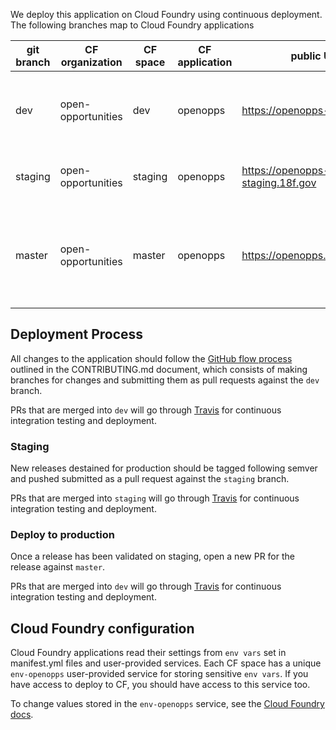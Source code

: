 We deploy this application on Cloud Foundry using continuous deployment. The following branches map to Cloud Foundry applications

git branch | CF organization | CF space | CF application | public URL | notes
---|---|---|---|---|---
dev | open-opportunities | dev | openopps | https://openopps-test.18f.gov | A public testing service for the latest development code
staging | open-opportunities | staging | openopps | https://openopps-staging.18f.gov | A staging server for reviewing releases
master | open-opportunities | master | openopps | https://openopps.digitalgov.gov | The production instance of Open Opportunities (for federal employee use only)


## Deployment Process

All changes to the application should follow the [GitHub flow process](https://github.com/18F/midas/blob/dev/CONTRIBUTING.md) outlined in the CONTRIBUTING.md document, which consists of making branches for changes and submitting them as pull requests against the `dev` branch.

PRs that are merged into `dev` will go through [Travis](https://travis-ci.org/18F/midas/builds/) for continuous integration testing and deployment.

### Staging

New releases destained for production should be tagged following semver and pushed submitted as a pull request against the `staging` branch.

PRs that are merged into `staging` will go through [Travis](https://travis-ci.org/18F/midas/builds/) for continuous integration testing and deployment.

### Deploy to production

Once a release has been validated on staging, open a new PR for the release against `master`.

PRs that are merged into `dev` will go through [Travis](https://travis-ci.org/18F/midas/builds/) for continuous integration testing and deployment.


## Cloud Foundry configuration

Cloud Foundry applications read their settings from `env vars` set in manifest.yml files and user-provided services. Each CF space has a unique `env-openopps` user-provided service for storing sensitive `env vars`. If you have access to deploy to CF, you should have access to this service too.

To change values stored in the `env-openopps` service, see the [Cloud Foundry docs](https://docs.18f.gov).
